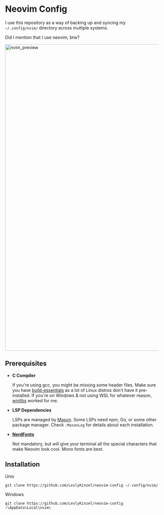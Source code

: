 # Neovim Config

I use this repository as a way of backing up and syncing my `~/.config/nvim/` directory across multiple systems.

Did I mention that I use neovim, btw?

<img width="1000" alt="nvim_preview" src="https://github.com/user-attachments/assets/103605eb-597e-4e4e-834b-2e928b04e617">

## Prerequisites

- **C Compiler**

    If you're using gcc, you might be missing some header files. Make sure you have [build-essentials](https://linuxize.com/post/how-to-install-gcc-on-ubuntu-20-04/) as a lot of Linux distros don't have it pre-installed.
    If you're on Windows & not using WSL for whatever reason, [winlibs](https://www.winlibs.com/#download-release) worked for me.

- **LSP Dependencies**

    LSPs are managed by [Mason](https://github.com/williamboman/mason.nvim). Some LSPs need npm, Go, or some other package manager. Check `:MasonLog` for details about each installation.

- [**NerdFonts**](https://www.nerdfonts.com/)
    
    Not mandatory, but will give your terminal all the special characters that make Neovim look cool. Mono fonts are best.

## Installation

Unix
```
git clone https://github.com/LeslyKinzel/neovim-config ~/.config/nvim/
```

Windows
```
git clone https://github.com/LeslyKinzel/neovim-config ~\AppData\Local\nvim\
```
